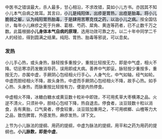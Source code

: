 中医书之错误最大，杀人最多，甘心相沿，不求改错，莫如小儿方书。亦因其不知小儿本气自病之故耳。其言曰，<mark style="background: #CACFD9A6;">小儿是纯阳体，出疹是胃热，出痘是胎毒。将小儿脆弱之躯，认为纯阳胃热胎毒，于是肆用苦寒克伐之药，以治小儿之病。</mark>按全国估计，每年小儿麻疹之死于升麻、葛根、芍药、犀角、黄连等药者，已不止数千万之数。此篇根据**小儿身体本气自病的原理**，选用功效可靠之方。以二十年中同学二千人的经验，得到圆满之结果。纯阳、胃热、胎毒等邪说，可以息矣。


### 发热



小儿手心热，或头身热，脉轻按多重按少，重按比轻按无力，即是中气虚，相火不降。切忌寒凉药发散消导药，误用即成大病。善养中气即妥。脉轻按少重按多，重按无力，亦属中虚，手厥阴心包经相火行手心。人身气化，中气如轴，经气如轮。中虚而胆经相火不降，故头身热，中虚而手厥阴心包经相火不降，故手心热。如手心热、头身热，而脉重按比轻按有力，便是内热停食。

中虚相火不降，冰糖白糖水或黄豆数十粒补中即效，不可用炙草大枣横滞之品。火逆不清火，只须补中，胆经心包经下降，热自退去。停食者，淡豆豉数十粒以消食，舌有黄胎，口气臭者，停食较重，淡豆豉加重用之，不可用槟榔、山楂等力大之品，致伤脾胃。外感发热，麻疹发热，详下文。

上节为小儿脉法的提纲、用药的提纲，中虚为脉法的提纲，用平和之药为用药的提纲也。**小儿脉数，即是中虚**。















































